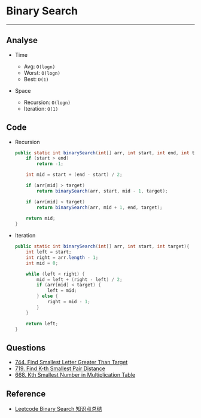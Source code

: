# Binary Search
---

## Analyse

- Time
    - Avg: `O(logn)`
    - Worst: `O(logn)`
    - Best: `O(1)`

- Space
    - Recursion: `O(logn)`
    - Iteration: `O(1)`

## Code

- Recursion

    ```java
    public static int binarySearch(int[] arr, int start, int end, int target){
        if (start > end) 
            return -1;

        int mid = start + (end - start) / 2;

        if (arr[mid] > target)
            return binarySearch(arr, start, mid - 1, target);

        if (arr[mid] < target)
            return binarySearch(arr, mid + 1, end, target);
        
        return mid;  
    }
    ```

- Iteration

    ```java
    public static int binarySearch(int[] arr, int start, int target){
        int left = start;
        int right = arr.length - 1;
        int mid = 0;

        while (left < right) {
            mid = left + (right - left) / 2;
            if (arr[mid] < target) {
                left = mid;
            } else {
                right = mid - 1;
            }
        }

        return left;
    }
    ```

## Questions

- [744. Find Smallest Letter Greater Than Target](https://leetcode.com/problems/find-smallest-letter-greater-than-target/description/)
- [719. Find K-th Smallest Pair Distance](https://leetcode.com/problems/find-k-th-smallest-pair-distance/description/)
- [668. Kth Smallest Number in Multiplication Table](https://leetcode.com/problems/kth-smallest-number-in-multiplication-table/description/)

## Reference

- [Leetcode Binary Search 知识点总结](https://blog.csdn.net/tinkle181129/article/details/80037111)
